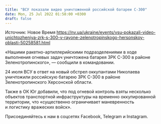 ```yaml
---
title: "ВСУ показали видео уничтоженной российской батареи С-300"
date: Mon, 25 Jul 2022 01:58:00 +0300
draft: false
---
```

Источник: Новое Время https://nv.ua/ukraine/events/vsu-pokazali-video-unichtozheniya-zrk-s-300-v-rayone-zelenotropinskogo-hersonskoy-oblasti-50258581.html


«Нашими ракетно-артиллерийскими подразделениями в ходе выполнения огневых задач уничтожена батарея ЗРК С-300 в районе Зеленотропинского», — сообщили в командовании.

24 июля ВСУ в ответ на новый обстрел оккупантами Николаева уничтожили российскую батарею ЗРК С-300 в районе Зеленотропинского Херсонской области.

Также в ОК Юг добавили, что под огневой контроль взяты несколько объектов транспортной инфраструктуры на временно оккупированной территории, что «существенно ограничивает маневренность и логистику вражеских войск».

Присоединяйтесь к нам в соцсетях Facebook, Telegram и Instagram.
